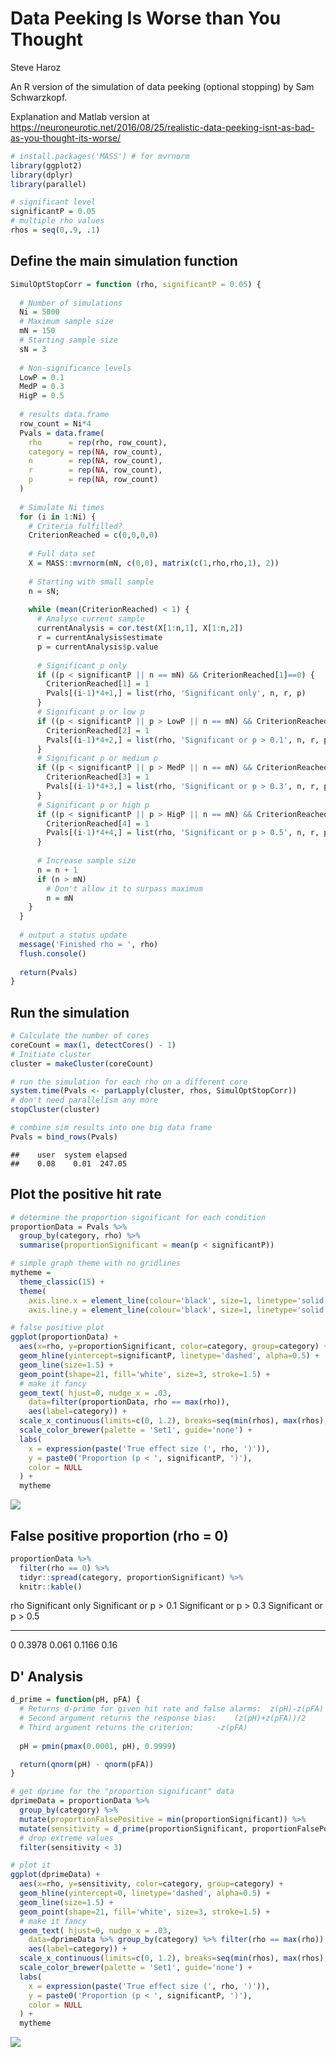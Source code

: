 # Data Peeking Is Worse than You Thought
Steve Haroz  

An R version of the simulation of data peeking (optional stopping) by Sam Schwarzkopf.

Explanation and Matlab version at https://neuroneurotic.net/2016/08/25/realistic-data-peeking-isnt-as-bad-as-you-thought-its-worse/


```r
# install.packages('MASS') # for mvrnorm
library(ggplot2)
library(dplyr)
library(parallel)
```


```r
# significant level
significantP = 0.05
# multiple rho values
rhos = seq(0,.9, .1)
```

## Define the main simulation function


```r
SimulOptStopCorr = function (rho, significantP = 0.05) {
  
  # Number of simulations
  Ni = 5000
  # Maximum sample size
  mN = 150
  # Starting sample size
  sN = 3
  
  # Non-significance levels
  LowP = 0.1
  MedP = 0.3
  HigP = 0.5
  
  # results data.frame
  row_count = Ni*4
  Pvals = data.frame(
    rho      = rep(rho, row_count),
    category = rep(NA, row_count), 
    n        = rep(NA, row_count), 
    r        = rep(NA, row_count), 
    p        = rep(NA, row_count)
  )
  
  # Simulate Ni times
  for (i in 1:Ni) {
    # Criteria fulfilled?
    CriterionReached = c(0,0,0,0)
    
    # Full data set
    X = MASS::mvrnorm(mN, c(0,0), matrix(c(1,rho,rho,1), 2))
    
    # Starting with small sample
    n = sN; 
    
    while (mean(CriterionReached) < 1) {
      # Analyse current sample
      currentAnalysis = cor.test(X[1:n,1], X[1:n,2])
      r = currentAnalysis$estimate
      p = currentAnalysis$p.value
      
      # Significant p only
      if ((p < significantP || n == mN) && CriterionReached[1]==0) {
        CriterionReached[1] = 1
        Pvals[(i-1)*4+1,] = list(rho, 'Significant only', n, r, p) 
      }
      # Significant p or low p 
      if ((p < significantP || p > LowP || n == mN) && CriterionReached[2]==0) {
        CriterionReached[2] = 1
        Pvals[(i-1)*4+2,] = list(rho, 'Significant or p > 0.1', n, r, p) 
      }
      # Significant p or medium p 
      if ((p < significantP || p > MedP || n == mN) && CriterionReached[3]==0) {
        CriterionReached[3] = 1
        Pvals[(i-1)*4+3,] = list(rho, 'Significant or p > 0.3', n, r, p) 
      }
      # Significant p or high p 
      if ((p < significantP || p > HigP || n == mN) && CriterionReached[4]==0) {
        CriterionReached[4] = 1
        Pvals[(i-1)*4+4,] = list(rho, 'Significant or p > 0.5', n, r, p) 
      }
      
      # Increase sample size
      n = n + 1
      if (n > mN)
        # Don't allow it to surpass maximum
        n = mN
    }
  }
  
  # output a status update
  message('Finished rho = ', rho)
  flush.console()
  
  return(Pvals)
}
```

## Run the simulation


```r
# Calculate the number of cores
coreCount = max(1, detectCores() - 1)
# Initiate cluster
cluster = makeCluster(coreCount)

# run the simulation for each rho on a different core
system.time(Pvals <- parLapply(cluster, rhos, SimulOptStopCorr))
# don't need parallelism any more
stopCluster(cluster)

# combine sim results into one big data frame
Pvals = bind_rows(Pvals)
```

```
##    user  system elapsed 
##    0.08    0.01  247.05
```

## Plot the positive hit rate


```r
# determine the proportion significant for each condition
proportionData = Pvals %>%
  group_by(category, rho) %>%
  summarise(proportionSignificant = mean(p < significantP))

# simple graph theme with no gridlines
mytheme = 
  theme_classic(15) +
  theme(
    axis.line.x = element_line(colour='black', size=1, linetype='solid'),
    axis.line.y = element_line(colour='black', size=1, linetype='solid'))

# false positive plot
ggplot(proportionData) +
  aes(x=rho, y=proportionSignificant, color=category, group=category) +
  geom_hline(yintercept=significantP, linetype='dashed', alpha=0.5) +
  geom_line(size=1.5) +
  geom_point(shape=21, fill='white', size=3, stroke=1.5) +
  # make it fancy
  geom_text( hjust=0, nudge_x = .03,
    data=filter(proportionData, rho == max(rho)), 
    aes(label=category)) +
  scale_x_continuous(limits=c(0, 1.2), breaks=seq(min(rhos), max(rhos), 0.1)) +
  scale_color_brewer(palette = 'Set1', guide='none') +
  labs(
    x = expression(paste('True effect size (', rho, ')')),
    y = paste0('Proportion (p < ', significantP, ')'),
    color = NULL
  ) +
  mytheme
```

![](data_peeking_files/figure-html/hit_rate_plot-1.svg)<!-- -->

## False positive proportion (rho = 0)

```r
proportionData %>% 
  filter(rho == 0) %>%
  tidyr::spread(category, proportionSignificant) %>% 
  knitr::kable()
```



 rho   Significant only   Significant or p > 0.1   Significant or p > 0.3   Significant or p > 0.5
----  -----------------  -----------------------  -----------------------  -----------------------
   0             0.3978                    0.061                   0.1166                     0.16

## D' Analysis

```r
d_prime = function(pH, pFA) {
  # Returns d-prime for given hit rate and false alarms:  z(pH)-z(pFA)
  # Second argument returns the response bias:    (z(pH)+z(pFA))/2
  # Third argument returns the criterion:     -z(pFA)
  
  pH = pmin(pmax(0.0001, pH), 0.9999)

  return(qnorm(pH) - qnorm(pFA))
}

# get dprime for the "proportion significant" data
dprimeData = proportionData %>% 
  group_by(category) %>%
  mutate(proportionFalsePositive = min(proportionSignificant)) %>%
  mutate(sensitivity = d_prime(proportionSignificant, proportionFalsePositive)) %>%
  # drop extreme values
  filter(sensitivity < 3)

# plot it
ggplot(dprimeData) +
  aes(x=rho, y=sensitivity, color=category, group=category) +
  geom_hline(yintercept=0, linetype='dashed', alpha=0.5) +
  geom_line(size=1.5) +
  geom_point(shape=21, fill='white', size=3, stroke=1.5) +
  # make it fancy
  geom_text( hjust=0, nudge_x = .03,
    data=dprimeData %>% group_by(category) %>% filter(rho == max(rho)),
    aes(label=category)) +
  scale_x_continuous(limits=c(0, 1.2), breaks=seq(min(rhos), max(rhos), 0.1)) +
  scale_color_brewer(palette = 'Set1', guide='none') +
  labs(
    x = expression(paste('True effect size (', rho, ')')),
    y = paste0('Proportion (p < ', significantP, ')'),
    color = NULL
  ) +
  mytheme
```

![](data_peeking_files/figure-html/d_prime-1.svg)<!-- -->
